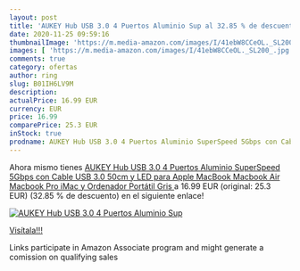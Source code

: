 ```yaml
---
layout: post
title: 'AUKEY Hub USB 3.0 4 Puertos Aluminio Sup al 32.85 % de descuento'
date: 2020-11-25 09:59:16
thumbnailImage: 'https://m.media-amazon.com/images/I/41ebW8CCeOL._SL200_.jpg'
images: [ 'https://m.media-amazon.com/images/I/41ebW8CCeOL._SL200_.jpg' ]
comments: true
category: ofertas
author: ring
slug: B01IH6LV9M
description:
actualPrice: 16.99 EUR
currency: EUR
price: 16.99
comparePrice: 25.3 EUR
inStock: true
prodname: AUKEY Hub USB 3.0 4 Puertos Aluminio SuperSpeed 5Gbps con Cable USB 3.0 50cm y LED para Apple MacBook  Macbook Air  Macbook Pro  iMac y Ordenador Portátil  Gris 
---
```


Ahora mismo tienes [AUKEY Hub USB 3.0 4 Puertos Aluminio SuperSpeed 5Gbps con Cable USB 3.0 50cm y LED para Apple MacBook  Macbook Air  Macbook Pro  iMac y Ordenador Portátil  Gris ](https://www.amazon.es/dp/B01IH6LV9M/?tag=tolees-21) a 16.99 EUR (original: 25.3 EUR) (32.85 %  de descuento) en el siguiente enlace!

[![AUKEY Hub USB 3.0 4 Puertos Aluminio Sup](https://m.media-amazon.com/images/I/41ebW8CCeOL._SL200_.jpg)](https://www.amazon.es/dp/B01IH6LV9M/?tag=tolees-21)

[Visítala!!!](https://www.amazon.es/dp/B01IH6LV9M/?tag=tolees-21)

Links participate in Amazon Associate program and might generate a comission on qualifying sales

